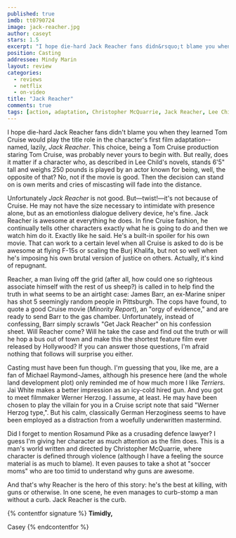 ```yaml
---
published: true
imdb: tt0790724
image: jack-reacher.jpg
author: caseyt 
stars: 1.5
excerpt: "I hope die-hard Jack Reacher fans didn&rsquo;t blame you when they learned Tom Cruise would play the title role in the character&rsquo;s first film adaptation&mdash;named, lazily, <em>Jack Reacher</em>. This choice, being a Tom Cruise production staring Tom Cruise, was probably never yours to begin with. But really, does it matter if a character who, as described in Lee Child&rsquo;s novels, stands 6&rsquo;5&rdquo; tall and weighs 250 pounds is played by an actor known for being, well, &nbsp;the opposite of that? No, not if the movie is good. Then the decision can stand on is own merits and cries of miscasting will fade into the distance."
position: Casting
addressee: Mindy Marin
layout: review
categories: 
  - reviews
  - netflix
  - on-video
title: "Jack Reacher"
comments: true
tags: [action, adaptation, Christopher McQuarrie, Jack Reacher, Lee Child, Letters, novel, Tom Cruise, Werner Herzog]
---
```

I hope die-hard Jack Reacher fans didn't blame you when they learned Tom Cruise would play the title role in the character's first film adaptation--named, lazily, _Jack Reacher_. This choice, being a Tom Cruise production staring Tom Cruise, was probably never yours to begin with. But really, does it matter if a character who, as described in Lee Child's novels, stands 6'5" tall and weighs 250 pounds is played by an actor known for being, well, the opposite of that? No, not if the movie is good. Then the decision can stand on is own merits and cries of miscasting will fade into the distance.

Unfortunately _Jack Reacher_ is not good. But—twist!—it's not because of Cruise. He may not have the size necessary to intimidate with presence alone, but as an emotionless dialogue delivery device, he's fine. Jack Reacher is awesome at everything he does. In fine Cruise fashion, he continually tells other characters exactly what he is going to do and then we watch him do it. Exactly like he said. He's a built-in spoiler for his own movie. That can work to a certain level when all Cruise is asked to do is be awesome at flying F-15s or scaling the Burj Khalifa, but not so well when he's imposing his own brutal version of justice on others. Actually, it's kind of repugnant.

Reacher, a man living off the grid (after all, how could one so righteous associate himself with the rest of us sheep?) is called in to help find the truth in what seems to be an airtight case: James Barr, an ex-Marine sniper has shot 5 seemingly random people in Pittsburgh. The cops have found, to quote a good Cruise movie (_Minority Report_), an "orgy of evidence," and are ready to send Barr to the gas chamber. Unfortunately, instead of confessing, Barr simply scrawls "Get Jack Reacher" on his confession sheet. Will Reacher come? Will he take the case and find out the truth or will he hop a bus out of town and make this the shortest feature film ever released by Hollywood? If you can answer those questions, I'm afraid nothing that follows will surprise you either.

Casting must have been fun though. I'm guessing that you, like me, are a fan of Michael Raymond-James, although his presence here (and the whole land development plot) only reminded me of how much more I like _Terriers_. Jai White makes a better impression as an icy-cold hired gun. And you got to meet filmmaker Werner Herzog. I assume, at least. He may have been chosen to play the villain for you in a Cruise script note that said "Werner Herzog type,". But his calm, classically German Herzoginess seems to have been employed as a distraction from a woefully underwritten mastermind.

Did I forget to mention Rosamund Pike as a crusading defence lawyer? I guess I'm giving her character as much attention as the film does. This is a man's world written and directed by Christopher McQuarrie, where character is defined through violence (although I have a feeling the source material is as much to blame). It even pauses to take a shot at "soccer moms" who are too timid to understand why guns are awesome.  

And that's why Reacher is the hero of this story: he's the best at killing, with guns or otherwise. In one scene, he even manages to curb-stomp a man without a curb. Jack Reacher is the curb.

{% contentfor signature %}
**Timidly,**

Casey
{% endcontentfor %}